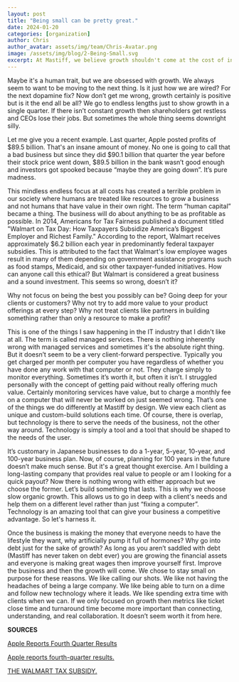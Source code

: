 ```yaml
---
layout: post
title: "Being small can be pretty great."
date: 2024-01-20
categories: [organization]
author: Chris
author_avatar: assets/img/team/Chris-Avatar.png
image: /assets/img/blog/2-Being-Small.svg
excerpt: At Mastiff, we believe growth shouldn't come at the cost of integrity or human value. While the business world chases endless expansion and quarterly gains, we focus on meaningful, lasting impact—custom solutions, real relationships, and technology shaped to serve people, not the other way around. 
---
```


Maybe it's a human trait, but we are obsessed with growth. We always seem to want to be moving to the next thing. Is it just how we are wired? For the next dopamine fix? Now don’t get me wrong, growth certainly is positive but is it the end all be all? We go to endless lengths just to show growth in a single quarter. If there isn’t constant growth then shareholders get restless and CEOs lose their jobs. But sometimes the whole thing seems downright silly.

Let me give you a recent example. Last quarter, Apple posted profits of $89.5 billion. That's an insane amount of money. No one is going to call that a bad business but since they did $90.1 billion that quarter the year before their stock price went down, $89.5 billion in the bank wasn’t good enough and investors got spooked because “maybe they are going down”. It’s pure madness.

This mindless endless focus at all costs has created a terrible problem in our society where humans are treated like resources to grow a business and not humans that have value in their own right. The term “human capital” became a thing. The business will do about anything to be as profitable as possible. In 2014, Americans for Tax Fairness published a document titled "Walmart on Tax Day: How Taxpayers Subsidize America’s Biggest Employer and Richest Family." According to the report, Walmart receives approximately $6.2 billion each year in predominantly federal taxpayer subsidies. This is attributed to the fact that Walmart's low employee wages result in many of them depending on government assistance programs such as food stamps, Medicaid, and six other taxpayer-funded initiatives. How can anyone call this ethical? But Walmart is considered a great business and a sound investment. This seems so wrong, doesn’t it?

Why not focus on being the best you possibly can be? Going deep for your clients or customers? Why not try to add more value to your product offerings at every step? Why not treat clients like partners in building something rather than only a resource to make a profit? 

This is one of the things I saw happening in the IT industry that I didn't like at all. The term is called managed services. There is nothing inherently wrong with managed services and sometimes it's the absolute right thing. But it doesn’t seem to be a very client-forward perspective. Typically you get charged per month per computer you have regardless of whether you have done any work with that computer or not. They charge simply to monitor everything. Sometimes it’s worth it, but often it isn’t. I struggled personally with the concept of getting paid without really offering much value. Certainly monitoring services have value, but to charge a monthly fee on a computer that will never be worked on just seemed wrong. That’s one of the things we do differently at Mastiff by design. We view each client as unique and custom-build solutions each time. Of course, there is overlap, but technology is there to serve the needs of the business, not the other way around. Technology is simply a tool and a tool that should be shaped to the needs of the user. 

It’s customary in Japanese businesses to do a 1-year, 5-year, 10-year, and 100-year business plan. Now, of course, planning for 100 years in the future doesn’t make much sense. But it's a great thought exercise. Am I building a long-lasting company that provides real value to people or am I looking for a quick payout? Now there is nothing wrong with either approach but we choose the former. Let’s build something that lasts. This is why we choose slow organic growth. This allows us to go in deep with a client's needs and help them on a different level rather than just “fixing a computer”. Technology is an amazing tool that can give your business a competitive advantage. So let's harness it. 

Once the business is making the money that everyone needs to have the lifestyle they want, why artificially pump it full of hormones? Why go into debt just for the sake of growth? As long as you aren’t saddled with debt (Mastiff has never taken on debt ever) you are growing the financial assets and everyone is making great wages then improve yourself first. Improve the business and then the growth will come. We chose to stay small on purpose for these reasons. We like calling our shots. We like not having the headaches of being a large company. We like being able to turn on a dime and follow new technology where it leads. We like spending extra time with clients when we can. If we only focused on growth then metrics like ticket close time and turnaround time become more important than connecting, understanding, and real collaboration. It doesn’t seem worth it from here.

**SOURCES**

[Apple Reports Fourth Quarter Results](https://www.apple.com/newsroom/2022/10/apple-reports-fourth-quarter-results/)

[Apple reports fourth-quarter results.](https://apple.com/newsroom/2023/11/apple-reports-fourth-quarter-results/)

[THE WALMART TAX SUBSIDY.](https://americansfortaxfairness.org/files/Taxpayers-and-Walmart-ATF.pdf)